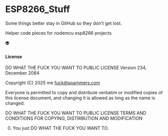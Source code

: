 # ESP8266_Stuff

Some things better stay in GitHub so they don't get lost.

Helper code pieces for nodemcu esp8266 projects

:alien:

#### License 

DO WHAT THE FUCK YOU WANT TO PUBLIC LICENSE 
                    Version 234, December 2084 

 Copyright (C) 2025 me <fuck@spammers.com> 

 Everyone is permitted to copy and distribute verbatim or modified 
 copies of this license document, and changing it is allowed as long 
 as the name is changed. 

DO WHAT THE FUCK YOU WANT TO PUBLIC LICENSE 
TERMS AND CONDITIONS FOR COPYING, DISTRIBUTION AND MODIFICATION 

0. You just DO WHAT THE FUCK YOU WANT TO.